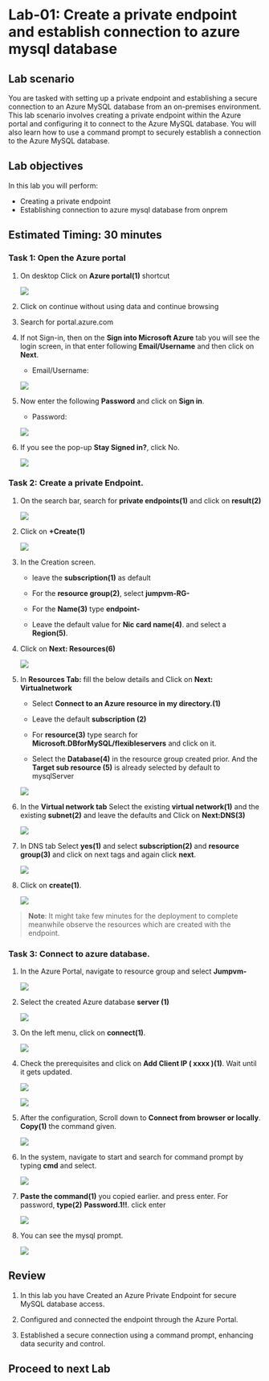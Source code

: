 # Lab-01: Create a private endpoint and establish connection to azure mysql database

## Lab scenario

You are tasked with setting up a private endpoint and establishing a secure connection to an Azure MySQL database from an on-premises environment. This lab scenario involves creating a private endpoint within the Azure portal and configuring it to connect to the Azure MySQL database. You will also learn how to use a command prompt to securely establish a connection to the Azure MySQL database.

## Lab objectives

In this lab you will perform:

+   Creating a private endpoint
+   Establishing connection to azure mysql database from onprem

## Estimated Timing: 30 minutes

### Task 1: Open the Azure portal

1. On desktop Click on **Azure portal(1)** shortcut

   ![](Media/0001.png)

1. Click on continue without using data and continue browsing

1. Search for portal.azure.com  

1. If not Sign-in, then on the **Sign into Microsoft Azure** tab you will see the login screen, in that enter following **Email/Username** and then click on **Next**. 
   * Email/Username: <inject key="AzureAdUserEmail"></inject>

   ![](Media/signin.png)
   
1. Now enter the following **Password** and click on **Sign in**.
   * Password: <inject key="AzureAdUserPassword"></inject>

   ![](Media/pass.png)
    
1. If you see the pop-up **Stay Signed in?**, click No.

   ![](Media/stay.png)

### Task 2: Create a private Endpoint.

1. On the search bar, search for **private endpoints(1)** and click on **result(2)**

   ![](Media/edit01.png)

1. Click on **+Create(1)**

   ![](Media/edit02.png)

1. In the Creation screen.

   - leave the **subscription(1)** as default

   - For the **resource group(2)**, select **jumpvm-RG-<inject key="DeploymentID" />**

   - For the **Name(3)** type **endpoint-<inject key="DeploymentID" />**

   - Leave the default value for **Nic card name(4)**. and select a **Region(5)**.

1. Click on **Next: Resources(6)**

   ![](Media/edit16.png)

1. In **Resources Tab:** fill the below details and Click on **Next: Virtualnetwork**

   - Select **Connect to an Azure resource in my directory.(1)** 

   - Leave the default **subscription (2)**

   - For **resource(3)** type search for **Microsoft.DBforMySQL/flexibleservers** and click on it.

   - Select the **Database(4)** in the resource group created prior. And the **Target sub resource (5)** is already selected by default to mysqlServer

   ![](Media/edit04.png)

1. In the **Virtual network tab** Select the existing **virtual network(1)** and the existing **subnet(2)** and leave the defaults and Click on **Next:DNS(3)**

   ![](Media/edit05.png)

1. In DNS tab Select **yes(1)** and select **subscription(2)** and **resource group(3)** and click on next tags and again click **next**.

   ![](Media/0006.png)

1. Click on **create(1)**.

   ![](Media/edit06.png)

  >**Note**: It might take few minutes for the deployment to complete meanwhile observe the resources which are created with the endpoint.

### Task 3: Connect to azure database.

1. In the Azure Portal, navigate to resource group and select **Jumpvm-<inject key="Deployment ID" enableCopy="false"/>**

   ![](Media/edit07.png)

1. Select the created Azure database **server<inject key="DeploymentID" enableCopy="false"/> (1)**

   ![](Media/009.png)

1. On the left menu, click on **connect(1)**.

   ![](Media/010.png)

1. Check the prerequisites and click on **Add Client IP ( xxxx )(1)**. Wait until it gets updated.

   ![](Media/011.png)

   ![](Media/edit08.png)

1. After the configuration, Scroll down to **Connect from browser or locally**. **Copy(1)** the command given.

   ![](Media/013.png)

1. In the system, navigate to start and search for command prompt by typing **cmd** and select.

   ![](Media/014.png)

1. **Paste the command(1)** you copied earlier. and press enter. For password, **type(2)** **Password.1!!**. click enter

   ![](Media/015.png)

1. You can see the mysql prompt.

   ![](Media/edit09.png)

## Review

1. In this lab you have Created an Azure Private Endpoint for secure MySQL database access.

1. Configured and connected the endpoint through the Azure Portal.

1. Established a secure connection using a command prompt, enhancing data security and control.

## Proceed to next Lab

  

     
